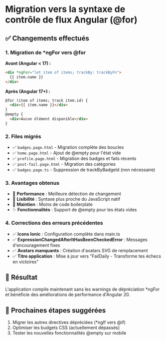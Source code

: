 # Migration vers la syntaxe de contrôle de flux Angular (@for)

## ✅ Changements effectués

### 1. Migration de *ngFor vers @for

**Avant (Angular < 17) :**
```html
<div *ngFor="let item of items; trackBy: trackByFn">
  {{ item.name }}
</div>
```

**Après (Angular 17+) :**
```html
@for (item of items; track item.id) {
  <div>{{ item.name }}</div>
}
@empty {
  <div>Aucun élément disponible</div>
}
```

### 2. Files migrés

- ✅ `badges.page.html` - Migration complète des boucles
- ✅ `home.page.html` - Ajout de @empty pour l'état vide
- ✅ `profile.page.html` - Migration des badges et fails récents
- ✅ `post-fail.page.html` - Migration des catégories
- ✅ `badges.page.ts` - Suppression de trackByBadgeId (non nécessaire)

### 3. Avantages obtenus

- 🚀 **Performance** : Meilleure détection de changement
- 📝 **Lisibilité** : Syntaxe plus proche du JavaScript natif  
- 🔧 **Maintien** : Moins de code boilerplate
- ✨ **Fonctionnalités** : Support de @empty pour les états vides

### 4. Corrections des erreurs précédentes

- ✅ **Icons Ionic** : Configuration complète dans main.ts
- ✅ **ExpressionChangedAfterItHasBeenCheckedError** : Messages d'encouragement fixes
- ✅ **Avatars manquants** : Création d'avatars SVG de remplacement
- ✅ **Titre application** : Mise à jour vers "FailDaily - Transforme tes échecs en victoires"

## 🎯 Résultat

L'application compile maintenant sans les warnings de dépréciation *ngFor et bénéficie des améliorations de performance d'Angular 20.

## 🚀 Prochaines étapes suggérées

1. Migrer les autres directives dépréciées (*ngIf vers @if)
2. Optimiser les budgets CSS (actuellement dépassés)
3. Tester les nouvelles fonctionnalités @empty sur mobile
